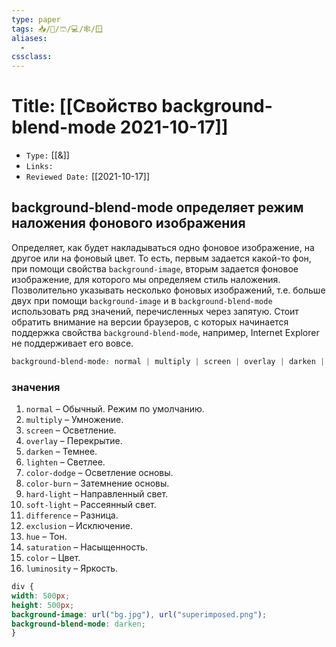 ```yaml
---
type: paper
tags: 📥️/📜️/🩳/💻/🕸/🪟
aliases:
  - 
cssclass: 
---
```




# Title: **[[Свойство background-blend-mode 2021-10-17]]**
- `Type:` [[&]]
- `Links:`
- `Reviewed Date:` [[2021-10-17]]

## background-blend-mode определяет режим наложения фонового изображения

Определяет, как будет накладываться одно фоновое изображение, на другое или на фоновый цвет. То есть, первым задается какой-то фон, при помощи свойства `background-image`, вторым задается фоновое изображение, для которого мы определяем стиль наложения. Позволительно указывать несколько фоновых изображений, т.е. больше двух при помощи `background-image` и в `background-blend-mode` использовать ряд значений, перечисленных через запятую. Стоит обратить внимание на версии браузеров, с которых начинается поддержка свойства `background-blend-mode`, например, Internet Explorer не поддерживает его вовсе.

```css
background-blend-mode: normal | multiply | screen | overlay | darken | lighten | color-dodge | color-burn | hard-light | soft-light | difference | exclusion | hue | saturation | color | luminosity;
```

### значения

1.  `normal` – Обычный. Режим по умолчанию.
2.  `multiply` – Умножение.
3.  `screen` – Осветление.
4.  `overlay` – Перекрытие.
5.  `darken` – Темнее.
6.  `lighten` – Светлее.
7.  `color-dodge` – Осветление основы.
8.  `color-burn` – Затемнение основы.
9.  `hard-light` – Направленный свет.
10.  `soft-light` – Рассеянный свет.
11.  `difference` – Разница.
12.  `exclusion` – Исключение.
13.  `hue` – Тон.
14.  `saturation` – Насыщенность.
15.  `color` – Цвет.
16.  `luminosity` – Яркость.

```css
div {  
width: 500px;  
height: 500px;  
background-image: url("bg.jpg"), url("superimposed.png");  
background-blend-mode: darken;  
}
```